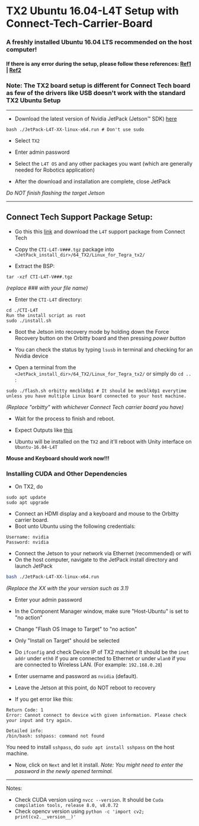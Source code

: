 # TX2 Ubuntu 16.04-L4T Setup with Connect-Tech-Carrier-Board

### A freshly installed Ubuntu 16.04 LTS recommended on the host computer!
#### If there is any error during the setup, please follow these references: [Ref1](https://github.com/chahatdeep/ubuntu-for-robotics/blob/master/Nvidia-TX2-JetPack-setup/Flashing-and-Setup-Guide-for-a-Connect-Tech-Carrier-Board.md) | [Ref2](https://github.com/chahatdeep/ubuntu-for-robotics/blob/master/Nvidia-TX2-JetPack-setup/default.md)

### Note: The TX2 board setup is different for Connect Tech board as few of the drivers like USB doesn't work with the standard TX2 Ubuntu Setup

***

- Download the latest version of Nvidia JetPack (Jetson™ SDK) [here](https://developer.nvidia.com/embedded/jetpack)

```
bash ./JetPack-L4T-XX-linux-x64.run # Don't use sudo
```

- Select `TX2`

- Enter admin password

- Select the `L4T OS` and any other packages you want (which are generally needed for Robotics application)

- After the download and installation are complete, close JetPack

*Do NOT finish flashing the target Jetson*

<!-- - Kill Jetson Installer once you see this: -->

<!-- --[Image]-- -->

***


## Connect Tech Support Package Setup:
- Go this this [link](http://connecttech.com/product/orbitty-carrier-for-nvidia-jetson-tx2-tx1/) and download the `L4T` support package from Connect Tech
- Copy the `CTI-L4T-V###.tgz` package into `<JetPack_install_dir>/64_TX2/Linux_for_Tegra_tx2/`

- Extract the BSP:
```
tar -xzf CTI-L4T-V###.tgz
```
*(replace ### with your file name)*

- Enter the `CTI-L4T` directory:
```
cd ./CTI-L4T
Run the install script as root
sudo ./install.sh
```

- Boot the Jetson into recovery mode by holding down the Force Recovery button on the Orbitty board and then pressing *power button*

- You can check the status by typing `lsusb` in terminal and checking for an Nvidia device

- Open a terminal from the `<JetPack_install_dir>/64_TX2/Linux_for_Tegra_tx2/` or simply do `cd ..` :

```
sudo ./flash.sh orbitty mmcblk0p1 # It should be mmcblk0p1 everytime unless you have multiple Linux board connected to your host machine.
```
*(Replace "orbitty" with whichever Connect Tech carrier board you have)*

- Wait for the process to finish and reboot.

- Expect Outputs like [this](https://github.com/chahatdeep/ubuntu-for-robotics/blob/master/Nvidia-TX2-JetPack-setup/Terminal-Output.md)

- Ubuntu will be installed on the `TX2` and it'll reboot with Unity interface on `Ubuntu-16.04-L4T`

**Mouse and Keyboard should work now!!!**

### Installing CUDA and Other Dependencies

- On TX2, do 
```
sudo apt update
sudo apt upgrade
```

- Connect an HDMI display and a keyboard and mouse to the Orbitty carrier board.
- Boot unto Ubuntu using the following credentials:
```
Username: nvidia
Password: nvidia
```
- Connect the Jetson to your network via Ethernet (recommended) or wifi
- On the host computer, navigate to the JetPack install directory and launch JetPack
```sh
bash ./JetPack-L4T-XX-linux-x64.run
```
*(Replace the XX with the your version such as 3.1)*

- Enter your admin password

- In the Component Manager window, make sure "Host-Ubuntu" is set to "no action"

- Change "Flash OS Image to Target" to "no action"

- Only "Install on Target" should be selected 

<!-- --[Image here]-- -->

- Do `ifconfig` and check Device IP of TX2 machine! It should be the `inet addr` under `eth0` if you are connected to Ethernet or under `wlan0` if you are connected to Wireless LAN. (For example: `192.168.0.28`)
- Enter username and password as `nvidia` (default).
- Leave the Jetson at this point, do NOT reboot to recovery


- If you get error like this:
```
Return Code: 1
Error: Cannot connect to device with given information. Please check your input and try again.

Detailed info: 
/bin/bash: sshpass: command not found
```
You need to install `sshpass`, do `sudo apt install sshpass` on the host machine.

- Now, click on `Next` and let it install.
*Note: You might need to enter the password in the newly opened terminal.*


***

Notes: 

- Check CUDA version using `nvcc --version`. It should be `Cuda compilation tools, release 8.0, v8.0.72`
- Check opencv version using `python -c 'import cv2; print(cv2.__version__)'`


